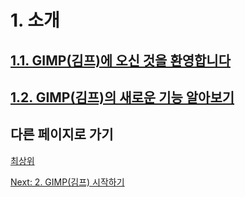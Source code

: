 # 1. 소개
## [1.1. GIMP(김프)에 오신 것을 환영합니다](./01-01-welcome-to-gimp.md)
## [1.2. GIMP(김프)의 새로운 기능 알아보기](./01-02-whats-new-in-gimp.md)

## 다른 페이지로 가기

[최상위](./00-home.md)

[Next: 2. GIMP(김프) 시작하기](./02-00-fire-up-gimp.md)